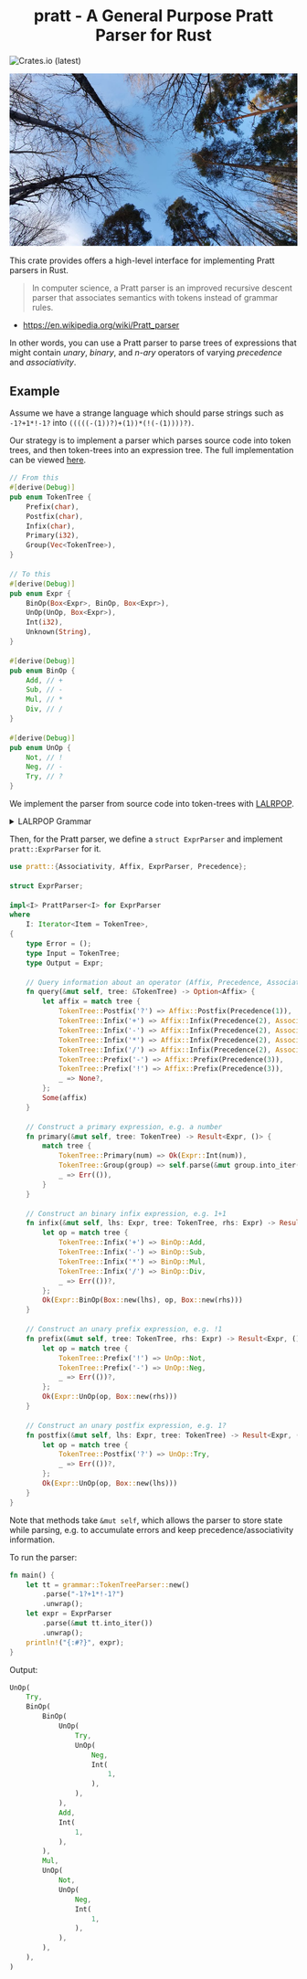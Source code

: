 <h1 align="center">pratt - A General Purpose Pratt Parser for Rust</h1>

![Crates.io (latest)](https://img.shields.io/crates/dv/pratt)

<p align="center">
  <img src="https://github.com/segeljakt/assets/blob/master/Trees.jpg?raw=true">
</p>

This crate provides offers a high-level interface for implementing Pratt parsers in Rust.

> In computer science, a Pratt parser is an improved recursive descent parser that associates semantics with tokens instead of grammar rules.
- https://en.wikipedia.org/wiki/Pratt_parser

In other words, you can use a Pratt parser to parse trees of expressions that might contain *unary*, *binary*, and *n-ary* operators of varying *precedence* and *associativity*.

## Example

Assume we have a strange language which should parse strings such as `-1?+1*!-1?` into `(((((-(1))?)+(1))*(!(-(1))))?)`.

Our strategy is to implement a parser which parses source code into token trees, and then token-trees into an expression tree. The full implementation can be viewed [here](https://www.github.com/segeljakt/).

```rust
// From this
#[derive(Debug)]
pub enum TokenTree {
    Prefix(char),
    Postfix(char),
    Infix(char),
    Primary(i32),
    Group(Vec<TokenTree>),
}

// To this
#[derive(Debug)]
pub enum Expr {
    BinOp(Box<Expr>, BinOp, Box<Expr>),
    UnOp(UnOp, Box<Expr>),
    Int(i32),
    Unknown(String),
}

#[derive(Debug)]
pub enum BinOp {
    Add, // +
    Sub, // -
    Mul, // *
    Div, // /
}

#[derive(Debug)]
pub enum UnOp {
    Not, // !
    Neg, // -
    Try, // ?
}
```

We implement the parser from source code into token-trees with [LALRPOP](https://github.com/lalrpop/lalrpop).

<details><summary>LALRPOP Grammar</summary>
<p>

```rust
use crate::TokenTree;

grammar;

pub TokenTree = Group;

Group: Vec<TokenTree> = <prefix:Prefix*> <primary:Primary> <mut postfix:Postfix*>
                        <rest:(Infix Prefix* Primary Postfix*)*> => {
    let mut group = prefix;
    group.push(primary);
    group.append(&mut postfix);
    for (infix, mut prefix, primary, mut postfix) in rest {
        group.push(infix);
        group.append(&mut prefix);
        group.push(primary);
        group.append(&mut postfix);
    }
    group
};

Primary: TokenTree = {
    "(" <Group> ")" => TokenTree::Group(<>),
    r"[0-9]+"       => TokenTree::Primary(<>.parse::<i32>().unwrap()),
}

Infix: TokenTree = {
    "+" => TokenTree::Infix('+'),
    "-" => TokenTree::Infix('-'),
    "*" => TokenTree::Infix('*'),
    "/" => TokenTree::Infix('/'),
}

Prefix: TokenTree = {
    "-" => TokenTree::Prefix('-'),
    "!" => TokenTree::Prefix('!'),
}

Postfix: TokenTree = {
    "?" => TokenTree::Postfix('?'),
}
```

</p>
</details>

Then, for the Pratt parser, we define a `struct ExprParser` and implement `pratt::ExprParser` for it.

```rust
use pratt::{Associativity, Affix, ExprParser, Precedence};

struct ExprParser;

impl<I> PrattParser<I> for ExprParser
where
    I: Iterator<Item = TokenTree>,
{
    type Error = ();
    type Input = TokenTree;
    type Output = Expr;

    // Query information about an operator (Affix, Precedence, Associativity)
    fn query(&mut self, tree: &TokenTree) -> Option<Affix> {
        let affix = match tree {
            TokenTree::Postfix('?') => Affix::Postfix(Precedence(1)),
            TokenTree::Infix('+') => Affix::Infix(Precedence(2), Associativity::Left),
            TokenTree::Infix('-') => Affix::Infix(Precedence(2), Associativity::Left),
            TokenTree::Infix('*') => Affix::Infix(Precedence(2), Associativity::Right),
            TokenTree::Infix('/') => Affix::Infix(Precedence(2), Associativity::Right),
            TokenTree::Prefix('-') => Affix::Prefix(Precedence(3)),
            TokenTree::Prefix('!') => Affix::Prefix(Precedence(3)),
            _ => None?,
        };
        Some(affix)
    }

    // Construct a primary expression, e.g. a number
    fn primary(&mut self, tree: TokenTree) -> Result<Expr, ()> {
        match tree {
            TokenTree::Primary(num) => Ok(Expr::Int(num)),
            TokenTree::Group(group) => self.parse(&mut group.into_iter()),
            _ => Err(()),
        }
    }

    // Construct an binary infix expression, e.g. 1+1
    fn infix(&mut self, lhs: Expr, tree: TokenTree, rhs: Expr) -> Result<Expr, ()> {
        let op = match tree {
            TokenTree::Infix('+') => BinOp::Add,
            TokenTree::Infix('-') => BinOp::Sub,
            TokenTree::Infix('*') => BinOp::Mul,
            TokenTree::Infix('/') => BinOp::Div,
            _ => Err(())?,
        };
        Ok(Expr::BinOp(Box::new(lhs), op, Box::new(rhs)))
    }

    // Construct an unary prefix expression, e.g. !1
    fn prefix(&mut self, tree: TokenTree, rhs: Expr) -> Result<Expr, ()> {
        let op = match tree {
            TokenTree::Prefix('!') => UnOp::Not,
            TokenTree::Prefix('-') => UnOp::Neg,
            _ => Err(())?,
        };
        Ok(Expr::UnOp(op, Box::new(rhs)))
    }

    // Construct an unary postfix expression, e.g. 1?
    fn postfix(&mut self, lhs: Expr, tree: TokenTree) -> Result<Expr, ()> {
        let op = match tree {
            TokenTree::Postfix('?') => UnOp::Try,
            _ => Err(())?,
        };
        Ok(Expr::UnOp(op, Box::new(lhs)))
    }
}
```

Note that methods take `&mut self`, which allows the parser to store state while parsing, e.g. to accumulate errors and keep precedence/associativity information.

To run the parser:

```rust
fn main() {
    let tt = grammar::TokenTreeParser::new()
        .parse("-1?+1*!-1?")
        .unwrap();
    let expr = ExprParser
        .parse(&mut tt.into_iter())
        .unwrap();
    println!("{:#?}", expr);
}
```

Output:

```rust
UnOp(
    Try,
    BinOp(
        BinOp(
            UnOp(
                Try,
                UnOp(
                    Neg,
                    Int(
                        1,
                    ),
                ),
            ),
            Add,
            Int(
                1,
            ),
        ),
        Mul,
        UnOp(
            Not,
            UnOp(
                Neg,
                Int(
                    1,
                ),
            ),
        ),
    ),
)
```
